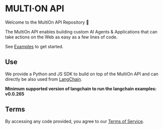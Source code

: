 # MULTI·ON API 

Welcome to the MultiOn API Repository 🚀

The MultiOn API enables building custom AI Agents & Applications that can take actions on the Web as easy as a few lines of code.

See [Examples](https://github.com/MULTI-ON/api/tree/main/examples) to get started.


## Use
We provide a Python and JS SDK to build on top of the MultiOn API and can directly be also used from [LangChain](https://python.langchain.com/docs/integrations/toolkits/multion).

**Minimum supported version of langchain to run the langchain examples: v0.0.265**



## Terms
By accessing any code provided, you agree to our [Terms of Service](https://www.notion.so/multion/Terms-of-Use-83d64a46cd2c4a66aacff2c29b02ef70).
